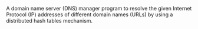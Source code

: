 A domain name server (DNS) manager program to resolve the given Internet Protocol (IP) addresses of
different domain names (URLs) by using a distributed hash tables mechanism.
